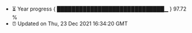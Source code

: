 - ⏳ Year progress { █████████████████████████████▁ } 97.72 %
- ⏰ Updated on Thu, 23 Dec 2021 16:34:20 GMT

